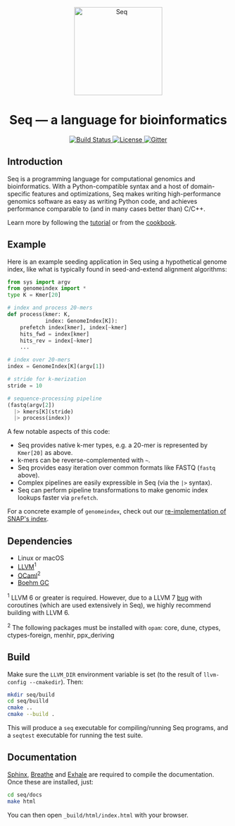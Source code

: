 <p align="center">
 <img src="https://raw.githubusercontent.com/seq-lang/seq/master/docs/images/logo.png?token=AASLWCFONKC7XVZRJ3KAABS5NAU4Q" width="200" alt="Seq"/>
</p>

<h1 align="center"> Seq — a language for bioinformatics </h1>

<p align="center">
  <a href="https://travis-ci.com/seq-lang/seq">
    <img src="https://travis-ci.com/seq-lang/seq.svg?token=QGRVvAxcSasMm4MgJvYL&branch=master"
         alt="Build Status">
  </a>
  <a href="https://github.com/seq-lang/seq/blob/master/LICENSE">
    <img src="https://img.shields.io/badge/license-AGPL-blue.svg"
         alt="License">
  </a>
  <a href="https://gitter.im/seq-lang/seq?utm_source=badge&utm_medium=badge&utm_campaign=pr-badge&utm_content=badge">
    <img src="https://badges.gitter.im/Join%20Chat.svg"
         alt="Gitter">
  </a>
</p>

## Introduction

Seq is a programming language for computational genomics and bioinformatics. With a Python-compatible syntax and a host of domain-specific features and optimizations, Seq makes writing high-performance genomics software as easy as writing Python code, and achieves performance comparable to (and in many cases better than) C/C++.

Learn more by following the [tutorial](docs/sphinx/tutorial.rst) or from the [cookbook](docs/sphinx/cookbook.rst).

## Example

Here is an example seeding application in Seq using a hypothetical genome index, like what is typically found in seed-and-extend alignment algorithms:

```python
from sys import argv
from genomeindex import *
type K = Kmer[20]

# index and process 20-mers
def process(kmer: K,
            index: GenomeIndex[K]):
    prefetch index[kmer], index[~kmer]
    hits_fwd = index[kmer]
    hits_rev = index[~kmer]
    ...

# index over 20-mers
index = GenomeIndex[K](argv[1])

# stride for k-merization
stride = 10

# sequence-processing pipeline
(fastq(argv[2])
  |> kmers[K](stride)
  |> process(index))
```

A few notable aspects of this code:

- Seq provides native k-mer types, e.g. a 20-mer is represented by `Kmer[20]` as above.
- k-mers can be reverse-complemented with `~`.
- Seq provides easy iteration over common formats like FASTQ (`fastq` above).
- Complex pipelines are easily expressible in Seq (via the `|>` syntax).
- Seq can perform pipeline transformations to make genomic index lookups faster via `prefetch`.

For a concrete example of `genomeindex`, check out our [re-implementation of SNAP's index](test/snap).

## Dependencies

- Linux or macOS
- [LLVM](https://llvm.org)<sup>1</sup>
- [OCaml](https://ocaml.org)<sup>2</sup>
- [Boehm GC](https://github.com/ivmai/bdwgc)

<sup>1</sup> LLVM 6 or greater is required. However, due to a LLVM 7 [bug](https://bugs.llvm.org/show_bug.cgi?id=40656) with coroutines (which are used extensively in Seq), we highly recommend building with LLVM 6.

<sup>2</sup> The following packages must be installed with `opam`: core, dune, ctypes, ctypes-foreign, menhir, ppx_deriving

## Build

Make sure the `LLVM_DIR` environment variable is set (to the result of `llvm-config --cmakedir`). Then:

```bash
mkdir seq/build
cd seq/builld
cmake ..
cmake --build .
```

This will produce a `seq` executable for compiling/running Seq programs, and a `seqtest` executable for running the test suite.


## Documentation

[Sphinx](http://www.sphinx-doc.org), [Breathe](https://breathe.readthedocs.io/en/latest/) and [Exhale](https://exhale.readthedocs.io/en/latest/index.html) are required to compile the documentation. Once these are installed, just:

```bash
cd seq/docs
make html
```

You can then open `_build/html/index.html` with your browser.
